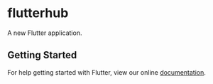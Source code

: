 # flutterhub

A new Flutter application.

## Getting Started

For help getting started with Flutter, view our online
[documentation](https://flutter.io/).
